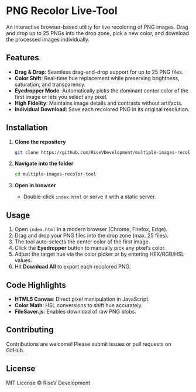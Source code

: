 # PNG Recolor Live-Tool

An interactive browser-based utility for live recoloring of PNG images. Drag and drop up to 25 PNGs into the drop zone, pick a new color, and download the processed images individually.

## Features

* **Drag & Drop**: Seamless drag-and-drop support for up to 25 PNG files.
* **Color Shift**: Real-time hue replacement while preserving brightness, saturation, and transparency.
* **Eyedropper Mode**: Automatically picks the dominant center color of the first image or lets you select any pixel.
* **High Fidelity**: Maintains image details and contrasts without artifacts.
* **Individual Download**: Save each recolored PNG in its original resolution.

## Installation

1. **Clone the repository**

   ```bash
   git clone https://github.com/RiseVDevelopment/multiple-images-recolor-tool.git
   ```
2. **Navigate into the folder**

   ```bash
   cd multiple-images-recolor-tool
   ```
3. **Open in browser**

   * Double-click `index.html` or serve it with a static server.

## Usage

1. Open `index.html` in a modern browser (Chrome, Firefox, Edge).
2. Drag and drop your PNG files into the drop zone (max. 25 files).
3. The tool auto-selects the center color of the first image.
4. Click the **Eyedropper** button to manually pick any pixel’s color.
5. Adjust the target hue via the color picker or by entering HEX/RGB/HSL values.
6. Hit **Download All** to export each recolored PNG.

## Code Highlights

* **HTML5 Canvas**: Direct pixel manipulation in JavaScript.
* **Color Math**: HSL conversions to shift hue accurately.
* **FileSaver.js**: Enables download of raw PNG blobs.

## Contributing

Contributions are welcome! Please submit issues or pull requests on GitHub.

## License

MIT License © RiseV Development

